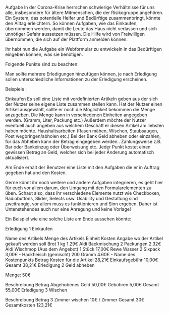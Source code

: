 Aufgabe
In der Corona-Krise herrschen schwierige Verhältnisse für uns alle, insbesondere für ältere Mitmenschen, die der Risikogruppe angehören. Ein System, das potentielle Helfer und Bedürftige zusammenbringt, könnte den Alltag erleichtern. So können Aufgaben, wie das Einkaufen, übernommen werden, damit die Leute das Haus nicht verlassen und sich unnötiger Gefahr aussetzen müssen. Die Hilfe wird von Freiwilligen übernommen, die sich auf der Plattform anmelden können.

Ihr habt nun die Aufgabe ein Webformular zu entwickeln in das Bedürftigen eingeben können, was sie benötigen.

Folgende Punkte sind zu beachten:

Man sollte mehrere Erledigungen hinzufügen können, je nach Erledigung sollen unterschiedliche Informationen zu der Erledigung erscheinen.

Beispiele :

Einkaufen
Es soll eine Liste mit vordefinierten Artikeln geben aus der sich der Nutzer seine eigene Liste zusammen stellen kann.
Hat der Nutzer einen Artikel ausgewählt, sollte er noch die Möglichkeit bekommen die Menge anzugeben.
Die Menge kann in verschiedenen Einheiten angegeben werden. (Gramm, Liter, Packung etc.)
Außerdem möchte der Nutzer eventuell auch angeben aus welchem Geschäft er diesen Artikel am liebsten haben möchte.
Haushaltsarbeiten (Rasen mähen, Wischen, Staubsaugen, Post wegbringen/abholen etc.)
Bei der Bank Geld abheben oder einzahlen, für das Abheben kann der Betrag eingegeben werden..
Zahlungsweise
z.B. Bar oder Bankeinzug oder Überweisung etc.
Jeder Punkt kostet einen gewissen Betrag an Geld, welcher sich bei jeder Änderung automatisch aktualisiert.

Am Ende erhält der Benutzer eine Liste mit den Aufgaben die er in Auftrag gegeben hat und den Kosten.

Gerne könnt ihr noch weitere und andere Aufgaben integrieren, es geht hier für euch vor allem darum, den Umgang mit den Formularelementen zu üben. Schaut also, dass ihr verschiedene Elemente nutzt wie Checkboxen, Radiobuttons, Slider, Selects usw. Usability und Gestaltung sind zweitrangig, vor allem muss es funktionieren und Sinn ergeben. Daher ist Untenstehendes auch nur eine Anregung und keine Vorlage!

Ein Beispiel wie eine solche Liste am Ende aussehen könnte:

Erledigung 1
Einkaufen

Name des Artikels	Menge des Artikels	Einheit	Kosten	Angabe wo der Artikel gekauft werden soll
Brot	1	kg	1.29€	Aldi
Backmischung	2	Packungen	2.32€	Aldi
Wischmop (Aus dem Angebot)	1	Stück	17,00€	Rewe
Wasser	2	Sixpack	3,00€	-
Hackfleisch (gemischt)	200	Gramm	4.60€	-
Name des Kostenpunkts	Betrag
Kosten für die Artikel	28,21€
Einkaufsgebühr	10,00€
Gesamt	38,21€
Erledigung 2
Geld abheben

Menge: 50€

Beschreibung	Betrag
Abgehobenes Geld	50,00€
Gebühren	5,00€
Gesamt	55,00€
Erledigung 3
Wischen

Beschreibung	Betrag
3 Zimmer wischen	10€ / Zimmer
Gesamt	30€
Gesamtkosten	123,21€